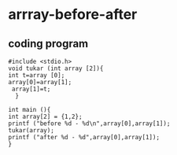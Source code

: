 # arrray-before-after

## coding program
    #include <stdio.h>
    void tukar (int array [2]){
    int t=array [0];
    array[0]=array[1];
     array[1]=t;
      }

    int main (){
    int array[2] = {1,2};
    printf ("before %d - %d\n",array[0],array[1]);
    tukar(array);
    printf ("after %d - %d",array[0],array[1]);
    }
